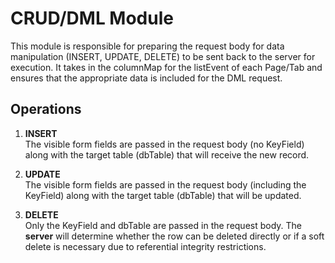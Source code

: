 # CRUD/DML Module

This module is responsible for preparing the request body for data manipulation (INSERT, UPDATE, DELETE) to be sent back to the server for execution. It takes in the columnMap for the listEvent of each Page/Tab and ensures that the appropriate data is included for the DML request.

## Operations

1. **INSERT**  
   The visible form fields are passed in the request body (no KeyField) along with the target table (dbTable) that will receive the new record.
   
2. **UPDATE**  
   The visible form fields are passed in the request body (including the KeyField) along with the target table (dbTable) that will be updated.
   
3. **DELETE**  
   Only the KeyField and dbTable are passed in the request body. The **server** will determine whether the row can be deleted directly or if a soft delete is necessary due to referential integrity restrictions.